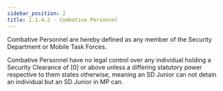 ```yaml
---
sidebar_position: 2
title: 1.1.4.2 - Combative Personnel
---
```

Combative Personnel are hereby defined as any member of the Security Department or Mobile Task Forces.

Combative Personnel have no legal control over any individual holding a Security Clearance of [0] or above unless a differing statutory power respective to them states otherwise, meaning an SD Junior can not detain an individual but an SD Junior in MP can.